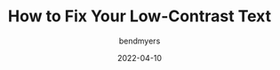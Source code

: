 ---
author: bendmyers
date: 2022-04-10
tags:
  - accessibility
  - colors
  - contrast
target_url: https://benmyers.dev/blog/fix-low-contrast-text/
title: How to Fix Your Low-Contrast Text
---